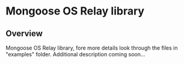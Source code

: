 # Mongoose OS Relay library

## Overview
Mongoose OS Relay library, fore more details look through the files in "examples" folder. Additional description coming soon...
